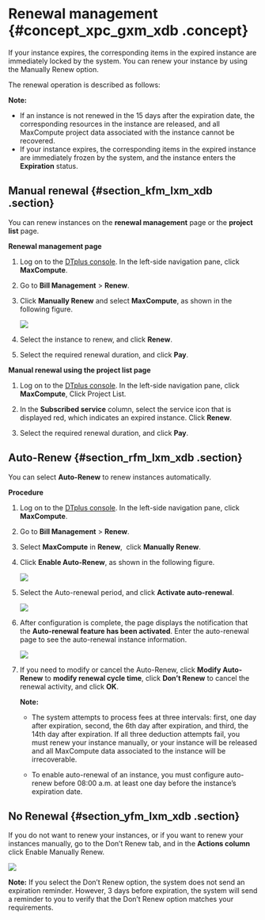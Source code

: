# Renewal management {#concept_xpc_gxm_xdb .concept}

If your instance expires, the corresponding items in the expired instance are immediately locked by the system. You can renew your instance by using the Manually Renew option.

The renewal operation is described as follows:

**Note:** 

-   If an instance is not renewed in the 15 days after the expiration date, the corresponding resources in the instance are released, and all MaxCompute project data associated with the instance cannot be recovered.
-   If your instance expires, the corresponding items in the expired instance are immediately frozen by the system, and the instance enters the **Expiration** status.

## Manual renewal {#section_kfm_lxm_xdb .section}

You can renew instances on the **renewal management** page or the **project list** page.

**Renewal management page**

1.  Log on to the [DTplus console](https://renew-intl.console.aliyun.com/). In the left-side navigation pane, click **MaxCompute**.
2.  Go to **Bill Management** \> **Renew**.
3.  Click **Manually Renew** and select **MaxCompute**, as shown in the following figure.

    ![](http://static-aliyun-doc.oss-cn-hangzhou.aliyuncs.com/assets/img/13800/15489194973742_en-US.png)

4.  Select the instance to renew, and click **Renew**.
5.  Select the required renewal duration, and click **Pay**.

**Manual renewal using the project list page**

1.  Log on to the [DTplus console](https://renew-intl.console.aliyun.com/). In the left-side navigation pane, click **MaxCompute**, Click Project List.

2.  In the **Subscribed service** column, select the service icon that is displayed red, which indicates an expired instance. Click **Renew**.

     

3.  Select the required renewal duration, and click **Pay**.

## Auto-Renew {#section_rfm_lxm_xdb .section}

You can select **Auto-Renew** to renew instances automatically.

**Procedure**

1.  Log on to the [DTplus console](https://renew-intl.console.aliyun.com/). In the left-side navigation pane, click **MaxCompute**.
2.  Go to **Bill Management** \> **Renew**.
3.  Select **MaxCompute** in **Renew**,  click **Manually Renew**. 
4.  Click **Enable Auto-Renew**, as shown in the following figure.

    ![](http://static-aliyun-doc.oss-cn-hangzhou.aliyuncs.com/assets/img/13800/15489194973745_en-US.png)

5.  Select the Auto-renewal period, and click **Activate auto-renewal**.

    ![](http://static-aliyun-doc.oss-cn-hangzhou.aliyuncs.com/assets/img/13800/15489194973746_en-US.png)

6.  After configuration is complete, the page displays the notification that the **Auto-renewal feature has been activated**. Enter the auto-renewal page to see the auto-renewal instance information.

    ![](http://static-aliyun-doc.oss-cn-hangzhou.aliyuncs.com/assets/img/13800/15489194973747_en-US.png)

7.  If you need to modify or cancel the Auto-Renew, click **Modify Auto-Renew** to **modify renewal cycle time**, click **Don’t Renew** to cancel the renewal activity, and click **OK**.

    **Note:** 

    -   The system attempts to process fees at three intervals: first, one day after expiration, second, the 6th day after expiration, and third, the 14th day after expiration. If all three deduction attempts fail, you must renew your instance manually, or your instance will be released and all MaxCompute data associated to the instance will be irrecoverable.

    -   To enable auto-renewal of an instance, you must configure auto-renew before 08:00 a.m. at least one day before the instance’s expiration date.


## No Renewal {#section_yfm_lxm_xdb .section}

If you do not want to renew your instances, or if you want to renew your instances manually, go to the Don’t Renew tab, and in the **Actions column** click Enable Manually Renew.

![](http://static-aliyun-doc.oss-cn-hangzhou.aliyuncs.com/assets/img/13800/15489194973748_en-US.png)

**Note:** If you select the Don’t Renew option, the system does not send an expiration reminder. However, 3 days before expiration, the system will send a reminder to you to verify that the Don’t Renew option matches your requirements.

